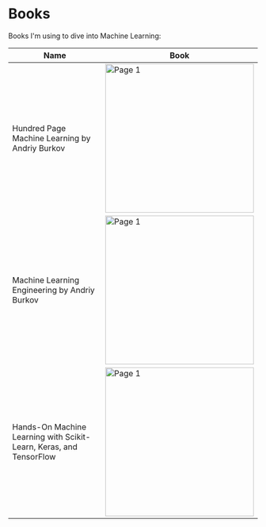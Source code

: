 # **Books**

Books I'm using to dive into Machine Learning:


| **Name**                                              | **Book**                                                                               |
|-------------------------------------------------------|----------------------------------------------------------------------------------------|
| Hundred Page Machine Learning by Andriy Burkov                      | <img width="300" alt="Page 1" src="https://github.com/user-attachments/assets/5fd18ed2-a2e2-466e-a936-c98216e79a6f">       |
| Machine Learning Engineering by Andriy Burkov                       | <img width="300" alt="Page 1" src="https://github.com/user-attachments/assets/32ddbf2e-f150-4f5e-afc5-0f9a68cb5213">       |
| Hands-On Machine Learning with Scikit-Learn, Keras, and TensorFlow  | <img width="300" alt="Page 1" src="https://github.com/user-attachments/assets/cd157e06-9463-4dcb-be80-05d96beee14e">       |
